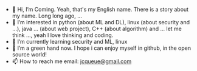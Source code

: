 - 👋 Hi, I’m Coming. Yeah, that's my English name. There is a story about my name. Long long ago, ...
- 👀 I’m interested in python (about ML and DL), linux (about security and ...), java ... (about web project), C++ (about algorithm) and ... let me think ..., yeah I love thinking and coding.
- 🌱 I’m currently learning security and ML, linux
- 💞️ I’m a green hand now. I hope i can enjoy myself in github, in the open source world!
- 📫 How to reach me email: jcqueue@gmail.com

